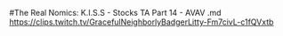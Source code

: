 #The Real Nomics: K.I.S.S - Stocks TA Part 14 - AVAV.md
https://clips.twitch.tv/GracefulNeighborlyBadgerLitty-Fm7civL-c1fQVxtb